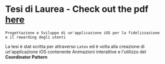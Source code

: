 # Tesi di Laurea - Check out the pdf [here](https://github.com/riccardocaranfil/thesis/blob/master/tesi.pdf)

    Progettazione e Sviluppo di un'applicazione iOS per la fidelizzazione e il rewarding degli utenti

La tesi è stat scritta per attraverso `Latex` ed è volta alla creazione di un'applicazione iOS contenente Animazioni interattive e l'utilizzo del **Coordinator Pattern**


